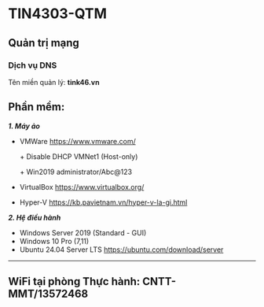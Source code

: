 # TIN4303-QTM
## Quản trị mạng

### Dịch vụ DNS

Tên miền quản lý: **tink46.vn**

## Phần mềm:
___1. Máy ảo___
 - VMWare https://www.vmware.com/

    \+ Disable DHCP VMNet1 (Host-only)

    \+ Win2019 administrator/Abc@123

 - VirtualBox https://www.virtualbox.org/
 - Hyper-V https://kb.pavietnam.vn/hyper-v-la-gi.html

___2. Hệ điều hành___
 - Windows Server 2019 (Standard - GUI)
 - Windows 10 Pro (7,11)
 - Ubuntu 24.04 Server LTS https://ubuntu.com/download/server

---
## WiFi tại phòng Thực hành: CNTT-MMT/13572468

